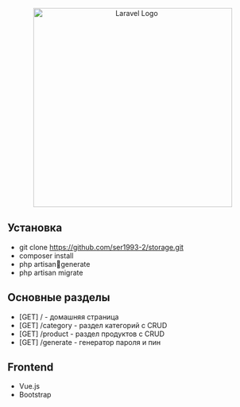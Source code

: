 <p align="center"><a href="https://laravel.com" target="_blank"><img src="https://raw.githubusercontent.com/laravel/art/master/logo-lockup/5%20SVG/2%20CMYK/1%20Full%20Color/laravel-logolockup-cmyk-red.svg" width="400" alt="Laravel Logo"></a></p>


## Установка

- git clone https://github.com/ser1993-2/storage.git
- composer install
- php artisan:key:generate
- php artisan migrate

## Основные разделы

-  [GET] / - домашняя страница
-  [GET] /category - раздел категорий с CRUD
-  [GET] /product - раздел продуктов с CRUD 
-  [GET] /generate - генератор пароля и пин


## Frontend
-  Vue.js
-  Bootstrap
